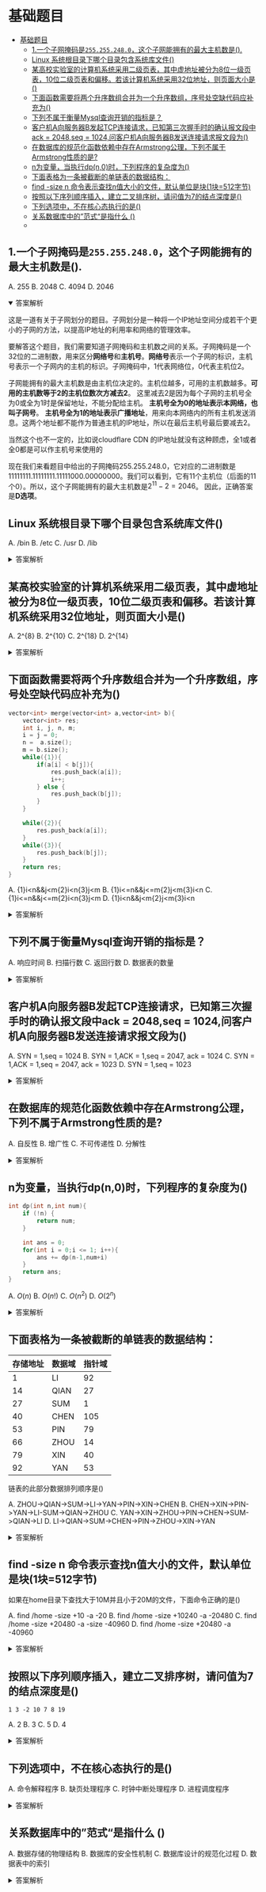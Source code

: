 # 基础题目

- [基础题目](#基础题目)
  - [1.一个子网掩码是`255.255.248.0`，这个子网能拥有的最大主机数是().](#1一个子网掩码是2552552480这个子网能拥有的最大主机数是)
  - [Linux 系统根目录下哪个目录包含系统库文件()](#linux-系统根目录下哪个目录包含系统库文件)
  - [某高校实验室的计算机系统采用二级页表，其中虚地址被分为8位一级页表，10位二级页表和偏移。若该计算机系统采用32位地址，则页面大小是()](#某高校实验室的计算机系统采用二级页表其中虚地址被分为8位一级页表10位二级页表和偏移若该计算机系统采用32位地址则页面大小是)
  - [下面函数需要将两个升序数组合并为一个升序数组，序号处空缺代码应补充为()](#下面函数需要将两个升序数组合并为一个升序数组序号处空缺代码应补充为)
  - [下列不属于衡量Mysql查询开销的指标是？](#下列不属于衡量mysql查询开销的指标是)
  - [客户机A向服务器B发起TCP连接请求，已知第三次握手时的确认报文段中ack = 2048,seq = 1024,问客户机A向服务器B发送连接请求报文段为()](#客户机a向服务器b发起tcp连接请求已知第三次握手时的确认报文段中ack--2048seq--1024问客户机a向服务器b发送连接请求报文段为)
  - [在数据库的规范化函数依赖中存在Armstrong公理，下列不属于Armstrong性质的是?](#在数据库的规范化函数依赖中存在armstrong公理下列不属于armstrong性质的是)
  - [n为变量，当执行dp(n,0)时，下列程序的复杂度为()](#n为变量当执行dpn0时下列程序的复杂度为)
  - [下面表格为一条被截断的单链表的数据结构：](#下面表格为一条被截断的单链表的数据结构)
  - [find -size n 命令表示查找n值大小的文件，默认单位是块(1块=512字节)](#find--size-n-命令表示查找n值大小的文件默认单位是块1块512字节)
  - [按照以下序列顺序插入，建立二叉排序树，请问值为7的结点深度是()](#按照以下序列顺序插入建立二叉排序树请问值为7的结点深度是)
  - [下列选项中，不在核心态执行的是()](#下列选项中不在核心态执行的是)
  - [关系数据库中的”范式“是指什么 ()](#关系数据库中的范式是指什么-)
  - [](#)


## 1.一个子网掩码是`255.255.248.0`，这个子网能拥有的最大主机数是().
A. 255
B. 2048
C. 4094
D. 2046

<details open>
<summary>答案解析</summary>

这是一道有关于子网划分的题目。子网划分是一种将一个IP地址空间分成若干个更小的子网的方法，以提高IP地址的利用率和网络的管理效率。

要解答这个题目，我们需要知道子网掩码和主机数之间的关系。子网掩码是一个32位的二进制数，用来区分**网络号**和**主机号**。**网络号**表示一个子网的标识，主机号表示一个子网内的主机的标识。子网掩码中，1代表网络位，0代表主机位2。

子网能拥有的最大主机数是由主机位决定的。主机位越多，可用的主机数越多。**可用的主机数等于2的主机位数次方减去2**。
这里减去2是因为每个子网的主机号全为0或全为1时是保留地址，不能分配给主机。
**主机号全为0的地址表示本网络，也叫子网号**。
**主机号全为1的地址表示广播地址**，用来向本网络内的所有主机发送消息。这两个地址都不能作为普通主机的IP地址，所以在最后主机号最后要减去2。

当然这个也不一定的，比如说cloudflare CDN 的IP地址就没有这种顾虑，全1或者全0都是可以作主机号来使用的

现在我们来看题目中给出的子网掩码255.255.248.0，它对应的二进制数是11111111.11111111.11111000.00000000。我们可以看到，它有11个主机位（后面的11个0）。所以，这个子网能拥有的最大主机数是$2^{11}-2=2046$。
因此，正确答案是**D选项**。
</details>


## Linux 系统根目录下哪个目录包含系统库文件()
A. /bin
B. /etc
C. /usr
D. /lib

<details>
<summary>答案解析</summary>

要解答这个题目，我们需要知道系统库文件的含义和位置。系统库文件是一些包含了预编译的代码和数据的文件，它们可以被多个程序共享，以提高程序的性能和节省内存空间。系统库文件通常有两种类型：**静态库**和**动态库**。静态库在程序编译时被链接到程序中，动态库在程序运行时被加载到内存中。

在Linux系统中，系统库文件一般存放在`/lib`或`/usr/lib`目录下。`/lib`目录包含了一些基本的、必须的、与硬件相关的系统库文件，例如C语言运行时库libc.so。`/usr/lib`目录包含了一些非必须的、与硬件无关的系统库文件，例如GTK+图形库libgtk.so。

因此，正确答案是D选项。
</details>

## 某高校实验室的计算机系统采用二级页表，其中虚地址被分为8位一级页表，10位二级页表和偏移。若该计算机系统采用32位地址，则页面大小是()
A. 2^{8}
B. 2^{10}
C. 2^{18}
D. 2^{14}

<details>
<summary>答案解析</summary>

要解答这个题目，我们需要知道二级页表的结构和页面大小的计算方法。二级页表是一种将一个大的页表分成若干个小的页表的方法，以减少页表占用的内存空间和提高页表查找的效率。

二级页表的结构是将虚地址分为三部分：一级页表、二级页表和偏移。一级页表用来指定二级页表所在的物理块号，二级页表用来指定页面所在的物理块号，偏移用来指定页面内的具体位置。

**页面大小是由偏移决定的**。偏移越多，页面越大。页面大小等于2的偏移位数次方。

现在我们来看题目中给出的二级页表，它将32位虚地址分为8位一级页表，10位二级页表和偏移。我们可以看到，它有14位偏移（后面的14位）。所以，页面大小是$2^{14}=16384$字节。因此，正确答案是D选项。
</details>

## 下面函数需要将两个升序数组合并为一个升序数组，序号处空缺代码应补充为()
```c++
vector<int> merge(vector<int> a,vector<int> b){
    vector<int> res;
    int i, j, n, m;
    i = j = 0;
    n =  a.size();
    m = b.size();
    while({1}){
        if(a[i] < b[j]){
            res.push_back(a[i]);
            i++;
        } else {
            res.push_back(b[j]);
        }
    }

    while({2}){
        res.push_back(a[i]);
    }
    while({3}){
        res.push_back(b[j]);
    }
    return res;
}
```

A. {1}i<n&&j<m{2}i<n{3}j<m
B. {1}i<=n&&j<=m{2}j<m{3}i<n
C. {1}i<=n&&j<=m{2}i<n{3}j<m
D. {1}i<n&&j<m{2}j<m{3}i<n


<details>
<summary>答案解析</summary>
非常经典的合并数组操作，合并两个升序数组是一种常见的排序算法，它属于分治法的一种应用。
合并两个升序数组的思路是，使用两个指针分别指向两个数组的第一个元素，比较它们的大小，将较小的元素放入结果数组中，并移动相应的指针，直到其中一个数组遍历完毕，然后将另一个数组剩余的元素全部放入结果数组中。

要解答这个题目，我们需要知道空缺代码处应该填写什么条件。{1}处的条件是用来判断两个数组是否都还有未遍历的元素，如果是，则继续比较和合并。{2}处和{3}处的条件是用来判断哪个数组还有剩余的元素，如果有，则将它们全部放入结果数组中。

根据上述分析，正确答案是A选项。{1}处应该填写i<n&&j<m，表示两个指针都没有超出各自数组的范围。{2}处应该填写i<n，表示第一个数组还有剩余的元素。{3}处应该填写j<m，表示第二个数组还有剩余的元素。

</details>


## 下列不属于衡量Mysql查询开销的指标是？

A. 响应时间
B. 扫描行数
C. 返回行数
D. 数据表的数量

<details>
<summary>答案解析</summary>
这是一道有关于衡量MySQL查询开销的指标的题目。查询开销是指执行一个查询所需要消耗的资源和时间，它反映了查询的效率和性能。对于MySQL，最简单的衡量查询开销的三个指标如下：

* 响应时间：是指从客户端发送查询到服务器返回结果所花费的总时间，它包括服务时间和排队时间。服务时间是指数据库处理这个查询真正花了多长时间，排队时间是指服务器因为等待某些资源而没有真正执行查询的时间，比如等待I/O操作或者锁等。

* 扫描行数：是指MySQL在执行这个查询时需要访问的数据表中的行数，它反映了查询的选择性和精确性。扫描行数越少，说明查询越能准确地定位到需要的数据，而不是浪费时间和资源在无关的数据上。

* 返回行数：是指MySQL在执行这个查询后返回给客户端的结果集中的行数，它反映了查询的结果量和复杂度。返回行数越少，说明查询越能满足客户端的需求，而不是返回过多的无用或重复的数据。
 
根据上述分析，我们可以看出，数据表的数量并不是一个衡量MySQL查询开销的指标，因为它与查询本身的效率和性能没有直接关系。**数据表的数量只是反映了数据库的结构和设计**，并不影响单个查询所消耗的资源和时间。因此，正确答案是D选项。

</details>


## 客户机A向服务器B发起TCP连接请求，已知第三次握手时的确认报文段中ack = 2048,seq = 1024,问客户机A向服务器B发送连接请求报文段为()

A. SYN = 1,seq = 1024
B. SYN = 1,ACK = 1,seq = 2047, ack = 1024
C. SYN = 1,ACK = 1,seq = 2047, ack = 1023
D. SYN = 1,seq = 1023


<details>
<summary>答案解析</summary>

这是一道有关于TCP连接请求报文段的题目。TCP连接请求报文段是用来建立TCP连接的报文段，它包含了同步位SYN和序号seq两个字段。SYN表示这是一个连接请求或连接接受报文，seq表示本报文段发送的数据的第一个字节的序号。

要解答这个题目，我们需要知道TCP三次握手的过程和原理。TCP三次握手是一种用来建立可靠的双向通信的方法，它包括以下三个步骤3：

1. 第一次握手：客户机A向服务器B发起连接请求报文段，设置`SYN=1`，选择一个初始的序号`seq=x`。

2. 第二次握手：服务器B收到连接请求报文段后，如果同意连接，则回复一个确认报文段，设置`SYN=1，ACK=1`，确认号`ack=x+1`，选择一个初始的序号`seq=y`。
3. 第三次握手：客户机A收到确认报文段后，再次回复一个确认报文段，设置ACK=1，确认号`ack=y+1`，序号`seq=x+1`。

现在我们来看题目中给出的第三次握手时的确认报文段中`ack = 2048,seq = 1024`。这意味着客户机A收到了服务器B的确认报文段，其中`seq=y=2047，ack=x+1=1024`。根据第三次握手的原理，我们可以推断出客户机A向服务器B发送连接请求报文段时，设置了`SYN=1，seq=x=1023`。因此，正确答案是D选项。

</details>


## 在数据库的规范化函数依赖中存在Armstrong公理，下列不属于Armstrong性质的是?

A. 自反性
B. 增广性
C. 不可传递性
D. 分解性

<details>
<summary>答案解析</summary>

这是一道有关于数据库的规范化函数依赖和Armstrong公理的题目。函数依赖是一种反映属性之间约束关系或依赖关系的概念。Armstrong公理是一组用来推导函数依赖的基本规则，它包括自反律、增广律和传递律。

要解答这个题目，我们需要知道Armstrong性质的定义和含义。


Armstrong性质是指满足以下三个条件的性质：

1. 如果一个函数依赖集合F满足某个性质，那么F的闭包F+也满足这个性质。
2. 如果一个函数依赖集合F满足某个性质，那么F中的任何函数依赖也满足这个性质。
3. 如果一个函数依赖集合F满足某个性质，那么由F逻辑蕴含的任何函数依赖也满足这个性质。

根据上述分析，我们可以看出，自反律、增广律和分解律都是Armstrong性质，因为它们都符合上述三个条件。但是不可传递性不是Armstrong性质，因为它违反了第三个条件。不可传递性是指如果X→Y且Y→Z，那么X→Z不一定成立。但是根据传递律，我们知道X→Y且Y→Z可以逻辑蕴含X→Z2。因此，不可传递性不是由F逻辑蕴含的性质。因此，正确答案是C选项。


更多资料请查阅 https://en.wikipedia.org/wiki/Armstrong%27s_axioms
</details>


## n为变量，当执行dp(n,0)时，下列程序的复杂度为()
```c++
int dp(int n,int num){
    if (!n) {
        return num;
    }

    int ans = 0;
    for(int i = 0;i <= 1; i++){
        ans += dp(n-1,num+i)
    }
    return ans;
}
```

A. $O(n)$
B. $O(n!)$
C. $O(n^{2})$
D. $O(2^{n})$


<details>
<summary>答案解析</summary>

要解答这个题目，我们需要知道如何计算时间复杂度。时间复杂度的计算方法是使用大O表示法，它表示了程序运行时间随着输入规模n的增长情况。一般来说，我们只关注程序中最耗时的部分，并忽略掉常数因子和低阶项。

现在我们来看题目中给出的程序，它是一个递归函数，用来计算一个数列的和。我们可以用以下方法来分析它的时间复杂度：

1. 首先，我们看到函数中有一个**for循环**，它执**行了两次**，每次调用了dp(n-1,num+i)。这意味着每次递归都会产生两个子问题，而每个子问题的规模**都比原问题小1**。

2. 其次，我们看到函数中有一个if语句，它判断n是否为0。如果n为0，那么函数直接返回num，这是**递归的终止条件**。如果n不为0，那么函数继续递归。


3. 最后，我们看到函数中没有其他耗时的操作，所以我们可以忽略掉常数因子和低阶项。
综上所述，我们可以得到以下递推关系式：

$$
T(n) = 2T(n-1) + O(1)
$$

这个递推关系式表示了函数执行时间随着n的变化情况。我们可以用主定理来求解它，得到：

$$
T(n) = O(2^n)
$$

因此，正确答案是D选项。

</details>


## 下面表格为一条被截断的单链表的数据结构：
| 存储地址 | 数据域 | 指针域 |
|----------|--------|--------|
| 1        | LI     | 92     |
| 14       | QIAN   | 27     |
| 27       | SUM    | 1      |
| 40       | CHEN   | 105    |
| 53       | PIN    | 79     |
| 66       | ZHOU   | 14     |
| 79       | XIN    | 40     |
| 92       | YAN    | 53     |


链表的此部分数据排列顺序是()

A. ZHOU->QIAN->SUM->LI->YAN->PIN->XIN->CHEN
B. CHEN->XIN->PIN->YAN->LI-SUM->QIAN->ZHOU
C. YAN->XIN->ZHOU->PIN->CHEN->SUM->QIAN->LI
D. LI->QIAN->SUM->CHEN->PIN->ZHOU->XIN->YAN


<details>
<summary>答案解析</summary>
这是一道有关于单链表的数据结构的题目。单链表是一种链式存储的数据结构，每个结点包含一个数据域和一个指针域，指针域存放下一个结点的地址。
```c
struct node {
	string data;        // 数据域
	struct node *next;  // 指针域
};
```

要解答这个题目，我们需要根据指针域的值来确定链表的顺序。我们可以从任意一个结点开始，然后沿着指针域的方向遍历链表，直到遇到空地址或者循环结束。

B选项中CHEN的指针域指向了不存在的105
C选项中YAN的指针域指向PIN才对
D选项中LI的指针域指向YAN才对

故此只有选项 A是正确的.

</details>


## find -size n 命令表示查找n值大小的文件，默认单位是块(1块=512字节)
如果在home目录下查找大于10M并且小于20M的文件，下面命令正确的是()

A. find /home -size +10 -a -20
B. find /home -size +10240 -a -20480
C. find /home -size +20480 -a -size -40960
D. find /home -size +20480 -a -40960


<details>
<summary>答案解析</summary>
这是一道有关于find命令按照文件大小搜索的题目。find命令是Linux中强大的搜索命令，不仅可以按照文件名搜索文件，还可以按照权限、大小、时间、inode号等来搜索文件1。

要解答这个题目，我们需要知道find命令的-size选项的用法和单位。-size选项是用来按照指定大小搜索文件的，它支持使用+或-表示大于或小于指定大小，单位可以是c（字节）、w（字数）、b（块数）、k（KB）、M（MB）或G（GB）2。

现在我们来看题目中给出的四个选项，它们都使用了b（块数）作为单位。我们知道一块等于512字节，所以10M等于10240块，20M等于20480块。因此，我们可以排除A和B选项，因为它们没有正确地转换单位。

接下来我们来看C和D选项，它们都使用了+和-表示大于或小于指定大小。我们知道+表示大于，-表示小于。因此，我们可以排除D选项，因为它使用了-a表示逻辑与，但是没有使用-size指定第二个大小条件。

最后我们来看C选项，它使用了+20480表示大于10M，-size -40960表示小于20M。这符合题目中要求查找大于10M并且小于20M的文件的条件。因此，正确答案是C选项。
</details>


## 按照以下序列顺序插入，建立二叉排序树，请问值为7的结点深度是()
```
1 3 -2 10 7 8 19
```

A. 2
B. 3
C. 5
D. 4

<details>
<summary>答案解析</summary>
要解答这个题目，我们需要按照给定的序列顺序插入结点，建立二叉排序树，然后计算值为7的结点深度。我们可以用以下方法来建立二叉排序树3：

1. 首先，将第一个数1作为根结点插入；
2. 其次，将第二个数3与根结点比较，发现3大于1，因此将3作为1的右孩子插入；
接下来，将第三个数-2与根结点比较，发现-2小于1，因此将-2作为1的左孩子插入；
依次类推，将剩余的数按照大小关系插入到合适的位置。
3. 最后，我们得到如下图所示的二叉排序树：
```
      1
     / \
   -2   3
         \
          10
         /  \
        7    19
       / \
      8   9

```
从图中可以看出，值为7的结点是10的左孩子，10是3的右孩子，3是1的右孩子。因此，值为7的结点深度为3。
选项B 为正确答案
</details>


## 下列选项中，不在核心态执行的是()

A. 命令解释程序
B. 缺页处理程序
C. 时钟中断处理程序
D. 进程调度程序

<details>
<summary>答案解析</summary>

一般来说，操作系统中的内核程序都在核心态执行，而用户程序都在用户态执行。

要解答这个题目，我们需要知道其他三个选项都是什么，并且为什么它们都在核心态执行。其他三个选项都是操作系统中的内核程序：

* 缺页处理程序：是一种用来处理虚拟内存中发生的缺页异常的程序，它需要在核心态执行，因为它需要访问物理内存和磁盘。

* 时钟中断处理程序：是一种用来处理时钟信号产生的中断请求的程序，它需要在核心态执行，因为它需要访问时钟设备和调整进程状态。

* 进程调度程序：是一种用来管理进程运行顺序和分配处理器资源的程序，它需要在核心态执行，因为它需要访问进程控制块和切换进程上下文。

命令解释器是在用户态上解析命令后，才根据命令的需要与否才需要进入到内核态中操作
所以不在核心态执行的选项是A选项。因此，正确答案是A选项。
</details>


## 关系数据库中的”范式“是指什么 ()

A. 数据存储的物理结构
B. 数据库的安全性机制
C. 数据库设计的规范化过程
D. 数据表中的索引

<details>
<summary>答案解析</summary>

这是一道有关于关系数据库中的范式的题目。范式是指关系数据库中数据组织的一种标准或规范，它用来减少数据冗余和提高数据完整性。范式有多个级别，从第一范式到第五范式，每个级别都有一些满足条件。

* **第一范式（1NF）**要求每个表格单元只包含一个值，每个列名都是唯一的，每行数据都有一个主键1。第一范式有助于消除重复数据和简化查询。

* **第二范式（2NF）**要求每个非主键属性都完全依赖于主键1。这意味着每个列都直接与主键相关，而不是与其他列相关。

* **第三范式（3NF）**要求所有非主键属性都互相独立1。这意味着每个列都直接与主键相关，而不是与同一张表中的其他列相关。

* **Boyce-Codd范式**（BCNF）是3NF的一个更严格的形式，要求表中的每个决定因素都是候选键1。换句话说，BCNF要求每个非主键属性只依赖于候选键。

* **第四范式（4NF）**要求表中不存在多值依赖2。多值依赖是指一个属性的值决定了另一个属性的多个值。

* **第五范式（5NF）**要求表中不存在连接依赖2。连接依赖是指一个表可以被分解为多个较小的表，而不损失任何信息。

要解答这个题目，我们需要知道其他三个选项都是什么，并且为什么它们都不是范式的含义。其他三个选项都是关系数据库中的其他概念：

* **数据存储的物理结构**：是指数据在磁盘上的存储方式，比如顺序存储、索引存储、散列存储等。
  
* **数据库的安全性机制**：是指保护数据库免受非法访问、修改或破坏的一系列措施，比如用户身份认证、访问控制、加密、审计等。

* **数据表中的索引**：是指用来加速数据检索的一种数据结构，比如B树、哈希表、位图等。
综上所述，我们可以看出，不是范式含义的选项是A、B和D选项。因此，正确答案是C选项。

具体可以参阅下面资料:
[Normal Forms in DBMS – Database Normalization](https://www.geeksforgeeks.org/normal-forms-in-dbms/)

[What Is Database Normalization?](https://builtin.com/data-science/database-normalization)

</details>


## 